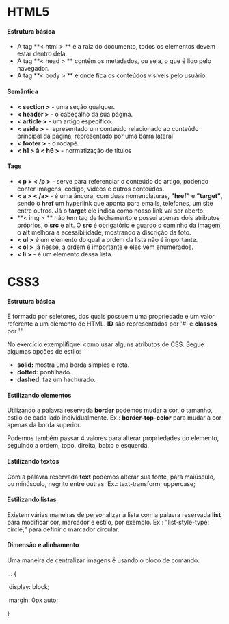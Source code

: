 # HTML5

#### Estrutura básica

- A tag **< html > ** é a raiz do documento, todos os elementos devem estar dentro dela.
- A tag **< head > ** contém os metadados, ou seja, o que é lido pelo navegador.
- A tag  **< body > ** é onde fica os conteúdos visíveis pelo usuário.

 #### Semântica

- **< section >** - uma seção qualquer.
- **< header >** - o cabeçalho da sua página.
- **< article >** - um artigo específico.
- **< aside >** - representado um conteúdo relacionado ao conteúdo principal da página, representado por uma barra lateral
- **< footer >** - o rodapé.
- **< h1 > à < h6 >** -  normatização de títulos

#### Tags

- **< p > < /p >** - serve para referenciar o conteúdo do artigo, podendo conter imagens, código, vídeos e outros conteúdos.
- **< a > < /a>** - é uma âncora, com duas nomenclaturas, **"href"** e **"target"**, sendo o **href** um hyperlink que aponta para emails, telefones, um site entre outros. Já o **target** ele indica como nosso link vai ser aberto.
- **< img > ** não tem tag de fechamento e possui apenas dois atributos próprios, o **src** e **alt**. O **src** é obrigatório e guardo o caminho da imagem, o **alt** melhora a acessibilidade, mostrando a discrição da foto.
- **< ul >** é um elemento do qual a ordem da lista não é importante.
- **< ol >** já nesse, a ordem é importante e eles vem enumerados.
- **< li >** - é um elemento dessa lista.



# CSS3

#### Estrutura básica

É formado por seletores, dos quais possuem uma propriedade e um valor referente a um elemento de HTML. **ID** são representados por '#' e **classes** por '.'

No exercício exemplifiquei como usar alguns atributos de CSS. Segue algumas opções de estilo:

- **solid:** mostra uma borda simples e reta.
- **dotted:** pontilhado.
- **dashed:** faz um hachurado.

#### Estilizando elementos

Utilizando a palavra reservada **border** podemos mudar a cor, o tamanho, estilo de cada lado individualmente. Ex.: **border-top-color** para mudar a cor apenas da borda superior.

Podemos também passar 4 valores para alterar propriedades do elemento, seguindo a ordem, topo, direita, baixo e esquerda.

#### Estilizando textos

Com a palavra reservada **text** podemos alterar sua fonte, para maiúsculo, ou minúsculo, negrito entre outras. Ex.: text-transform: uppercase;

#### Estilizando listas

Existem várias maneiras de personalizar a lista com a palavra reservada **list** para modificar cor, marcador e estilo, por exemplo. Ex.: "list-style-type: circle;" para definir o marcador circular.

#### Dimensão e alinhamento

Uma maneira de centralizar imagens é usando o bloco de comando: 

...	{

​	display: block;

​	margin: 0px auto;

}





